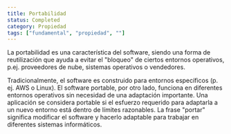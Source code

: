 ```yaml
---
title: Portabilidad
status: Completed
category: Propiedad
tags: ["fundamental", "propiedad", ""]
---
```


La portabilidad es una característica del software, siendo una forma de reutilización que ayuda a evitar el "bloqueo" de ciertos entornos operativos,
p.ej. proveedores de nube, sistemas operativos o vendedores.

Tradicionalmente, el software es construido para entornos específicos (p. ej. AWS o Linux).
El software portable, por otro lado, funciona en diferentes entornos operativos sin necesidad de una adaptación importante.
Una aplicación se considera portable si el esfuerzo requerido para adaptarla a un nuevo entorno está dentro de límites razonables.
La frase "portar" significa modificar el software y hacerlo adaptable para trabajar en diferentes sistemas informáticos.
